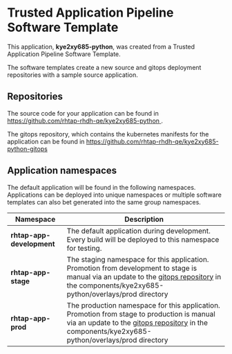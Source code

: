 # Trusted Application Pipeline Software Template

This application, **kye2xy685-python**, was created from a Trusted Application Pipeline Software Template.

The software templates create a new source and gitops deployment repositories with a sample source application. 

## Repositories

The source code for your application can be found in [https://github.com/rhtap-rhdh-qe/kye2xy685-python ](https://github.com/rhtap-rhdh-qe/kye2xy685-python ).
 
The gitops repository, which contains the kubernetes manifests for the application can be found in 
[https://github.com/rhtap-rhdh-qe/kye2xy685-python-gitops ](https://github.com/rhtap-rhdh-qe/kye2xy685-python-gitops ) 

## Application namespaces 

The default application will be found in the following namespaces. Applications can be deployed into unique namespaces or multiple software templates can also bet generated into the same group namespaces.  

|  Namespace   |  Description   |  
| -------- | -------- |   
| **rhtap-app-development** | The default application during development. Every build will be deployed to this namespace for testing. | 
| **rhtap-app-stage** | The staging namespace for this application. Promotion from development to stage is manual via an update to the [gitops repository](https://github.com/rhtap-rhdh-qe/kye2xy685-python-gitops ) in the components/kye2xy685-python/overlays/prod directory |  
| **rhtap-app-prod** | The production namespace for this application. Promotion from stage to production is manual via an update to the [gitops repository](https://github.com/rhtap-rhdh-qe/kye2xy685-python-gitops ) in the components/kye2xy685-python/overlays/prod directory | 